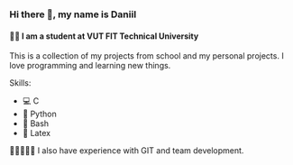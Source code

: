 ### Hi there 👋, my name is Daniil
#### 👨‍💻 I am a student at VUT FIT Technical University
This is a collection of my projects from school and my personal projects. I love programming and learning new things.

Skills: 
* 💻 C  
* 🐍 Python 
* 🐧 Bash 
* 📝 Latex 

🧑🏾‍🤝‍🧑🏼 I also have experience with GIT and team development.
